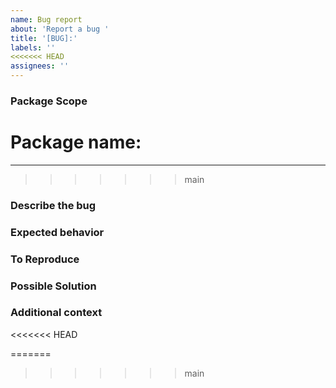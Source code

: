 ```yaml
---
name: Bug report
about: 'Report a bug '
title: '[BUG]:'
labels: ''
<<<<<<< HEAD
assignees: ''
---
```


### **Package Scope**

<!-- Is this issue related to a specific package? -->

Package name:
=======
---

>>>>>>> main

### **Describe the bug**

<!-- A clear and concise description of what the bug is. -->

### **Expected behavior**

<!-- A clear and concise description of what you expected to happen. -->

### **To Reproduce**

<!--
  Minimal reproducible code
  or describe steps to reproduce.
  Optional, but recommended.
-->

### **Possible Solution**

<!-- If you have suggestions on a fix for the bug  -->

### **Additional context**

<<<<<<< HEAD
<!-- Add any other context about the problem here. -->
=======
<!-- Add any other context about the problem here. -->
>>>>>>> main
